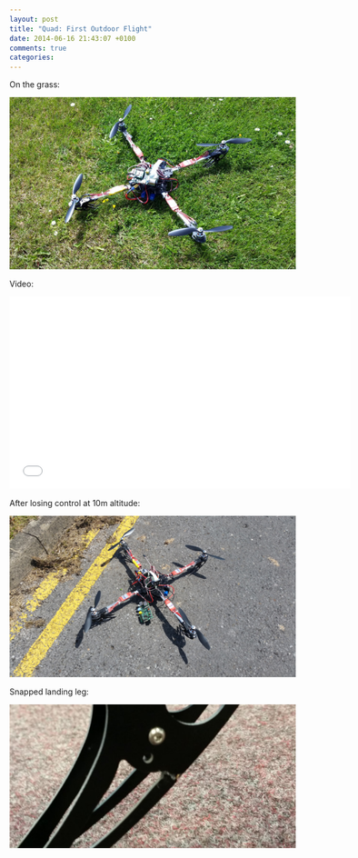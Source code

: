 ```yaml
---
layout: post
title: "Quad: First Outdoor Flight"
date: 2014-06-16 21:43:07 +0100
comments: true
categories: 
---
```


On the grass:

![](/hardware/quadcopter/76.jpg)

Video:

<iframe src="//player.vimeo.com/video/98481526" width="600" height="338" frameborder="0" webkitallowfullscreen mozallowfullscreen allowfullscreen></iframe>

After losing control at 10m altitude:

![](/hardware/quadcopter/77.jpg)

Snapped landing leg:

![](/hardware/quadcopter/78.jpg)
